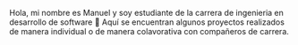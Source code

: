 Hola, mi nombre es Manuel y soy estudiante de la carrera de ingenieria en desarrollo de software 👋
Aquí se encuentran algunos proyectos realizados de manera individual o de manera colavorativa con compañeros de carrera.
<!--
**Manuel0920/Manuel0920** is a ✨ _special_ ✨ repository because its `README.md` (this file) appears on your GitHub profile.

Here are some ideas to get you started:

- 🔭 I’m currently working on ...
- 🌱 I’m currently learning ...
- 👯 I’m looking to collaborate on ...
- 🤔 I’m looking for help with ...
- 💬 Ask me about ...
- 📫 How to reach me: ...
- 😄 Pronouns: ...
- ⚡ Fun fact: ...
-->
